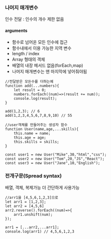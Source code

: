 ### 나머지 매개변수

인수 전달 : 인수의 개수 제한 없음  

#### arguments
- 함수로 넘어온 모든 인수에 접근
- 함수내에서 이용 가능한 지역 변수
- length / index
- Array 형태의 객체
- 배열의 내장 메서드 없음(forEach,map)
- 나머지 매개변수는 맨 마지막에 넣어줘야됨
```
//전달받은 모든수를 더하는예
function add(...numbers){
    let result = 0;
    numbers.forEach((num)=>(result += num));
    console.log(result);
}

add(1,2,3); // 6
add(1,2,3,4,5,6,7,8,9,10) // 55

//user객체를 만들어주는 생성자 함수
function User(name,age,...skills){
    this.name = name;
    this.age = age;
    this.skills = skills;
}

const user1 = new User("Mike",30,"html","css");
const user2 = new User("Tom",20,"JS","React");
const user3 = new User("Jane",10,"English");

```

### 전개구문(Spread syntax)
배열, 객체, 복제가능 더 간단하게 사용가능  
```
//arr1을 [4,5,6,1,2,3]으로
let arr1 = [1,2,3];
let arr2 = [4,5,6]
arr2.reverse().forEach((num)=>{
    arr1.unshift(num);
});

arr1 = [...arr2,...arr1];
console.log(arr1) // 4,5,6,1,2,3

```